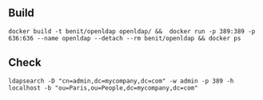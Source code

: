  ## Build
 
    docker build -t benit/openldap openldap/ &&  docker run -p 389:389 -p 636:636 --name openldap --detach --rm benit/openldap && docker ps

## Check

    ldapsearch -D "cn=admin,dc=mycompany,dc=com" -w admin -p 389 -h localhost -b "ou=Paris,ou=People,dc=mycompany,dc=com"